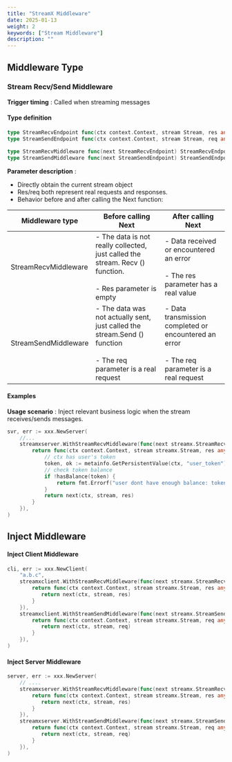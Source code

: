 ```yaml
---
title: "StreamX Middleware"
date: 2025-01-13
weight: 2
keywords: ["Stream Middleware"]
description: ""
---
```


## Middleware Type

### Stream Recv/Send Middleware

**Trigger timing** : Called when streaming messages

#### Type definition

```go
type StreamRecvEndpoint func(ctx context.Context, stream Stream, res any) (err error)
type StreamSendEndpoint func(ctx context.Context, stream Stream, req any) (err error)

type StreamRecvMiddleware func(next StreamRecvEndpoint) StreamRecvEndpoint
type StreamSendMiddleware func(next StreamSendEndpoint) StreamSendEndpoint
```

**Parameter description** :

- Directly obtain the current stream object
- Res/req both represent real requests and responses.
- Behavior before and after calling the Next function:

| Middleware type      | Before calling Next                                                                                                    | After calling Next                                                                                 |
| -------------------- | ---------------------------------------------------------------------------------------------------------------------- | -------------------------------------------------------------------------------------------------- |
| StreamRecvMiddleware | - The data is not really collected, just called the stream. Recv () function.<br><br>- Res parameter is empty          | - Data received or encountered an error<br><br>- The res parameter has a real value                |
| StreamSendMiddleware | - The data was not actually sent, just called the stream.Send () function<br><br>- The req parameter is a real request | - Data transmission completed or encountered an error<br><br>- The req parameter is a real request |

#### Examples

**Usage scenario** : Inject relevant business logic when the stream receives/sends messages.

```go
svr, err := xxx.NewServer(
    //...
    streamxserver.WithStreamRecvMiddleware(func(next streamx.StreamRecvEndpoint) streamx.StreamRecvEndpoint {
        return func(ctx context.Context, stream streamx.Stream, res any) (err error) {
            // ctx has user's token
            token, ok := metainfo.GetPersistentValue(ctx, "user_token")
            // check token balance
            if !hasBalance(token) {
                return fmt.Errorf("user dont have enough balance: token=%s", token)
            }
            return next(ctx, stream, res)
        }
    }),
)
```

## Inject Middleware

#### Inject Client Middleware

```go
cli, err := xxx.NewClient(
    "a.b.c",
    streamxclient.WithStreamRecvMiddleware(func(next streamx.StreamRecvEndpoint) streamx.StreamRecvEndpoint {
        return func(ctx context.Context, stream streamx.Stream, res any) (err error) {
           return next(ctx, stream, res)
        }
    }),
    streamxclient.WithStreamSendMiddleware(func(next streamx.StreamSendEndpoint) streamx.StreamSendEndpoint {
        return func(ctx context.Context, stream streamx.Stream, req any) (err error) {
           return next(ctx, stream, req)
        }
    }),
)
```

#### Inject Server Middleware

```go
server, err := xxx.NewServer(
    // ....
    streamxserver.WithStreamRecvMiddleware(func(next streamx.StreamRecvEndpoint) streamx.StreamRecvEndpoint {
        return func(ctx context.Context, stream streamx.Stream, res any) (err error) {
           return next(ctx, stream, res)
        }
    }),
    streamxserver.WithStreamSendMiddleware(func(next streamx.StreamSendEndpoint) streamx.StreamSendEndpoint {
        return func(ctx context.Context, stream streamx.Stream, req any) (err error) {
           return next(ctx, stream, req)
        }
    }),
)
```

